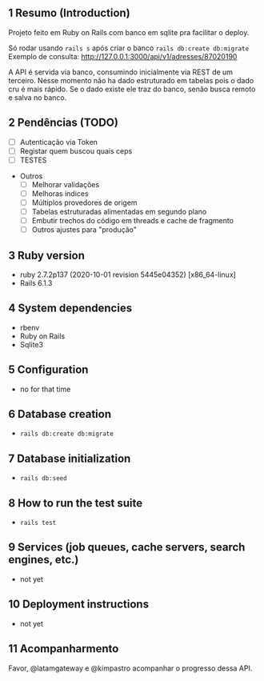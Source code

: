 ## 1 Resumo (Introduction)

Projeto feito em Ruby on Rails com banco em sqlite pra facilitar o deploy.

Só rodar usando `rails s` após criar o banco `rails db:create db:migrate`
Exemplo de consulta: http://127.0.0.1:3000/api/v1/adresses/87020190

A API é servida via banco, consumindo inicialmente via REST de um terceiro.
Nesse momento não ha dado estruturado em tabelas pois o dado cru é mais rápido.
Se o dado existe ele traz do banco, senão busca remoto e salva no banco.

## 2 Pendências (TODO)

- [ ] Autenticação via Token
- [ ] Registar quem buscou quais ceps
- [ ] TESTES
- Outros
  - [ ] Melhorar validações
  - [ ] Melhoras indices
  - [ ] Múltiplos provedores de origem
  - [ ] Tabelas estruturadas alimentadas em segundo plano
  - [ ] Embutir trechos do código em threads e cache de fragmento
  - [ ] Outros ajustes para "produção"

## 3 Ruby version

- ruby 2.7.2p137 (2020-10-01 revision 5445e04352) [x86_64-linux]
- Rails 6.1.3

## 4 System dependencies

- rbenv
- Ruby on Rails
- Sqlite3 

## 5 Configuration

- no for that time

## 6 Database creation

- `rails db:create db:migrate`

## 7 Database initialization

- `rails db:seed`

## 8 How to run the test suite

- `rails test`

## 9 Services (job queues, cache servers, search engines, etc.)

- not yet

## 10 Deployment instructions

- not yet

## 11 Acompanharmento

Favor, @latamgateway e @kimpastro acompanhar o progresso dessa API.
